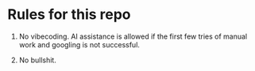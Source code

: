 # Rules for this repo

1. No vibecoding. AI assistance is allowed if the first few tries of manual work and googling is not successful.

2. No bullshit.